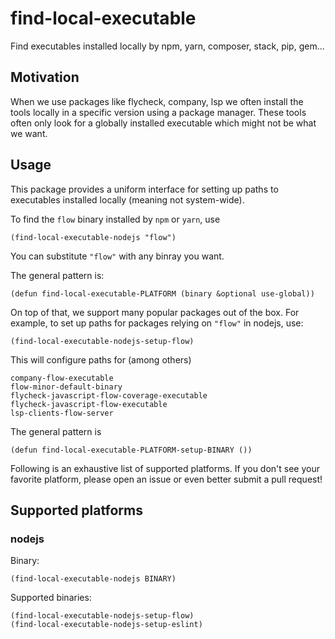 # find-local-executable

Find executables installed locally by npm, yarn, composer, stack, pip, gem...

## Motivation

When we use packages like flycheck, company, lsp we often install the
tools locally in a specific version using a package manager.  These
tools often only look for a globally installed executable which might
not be what we want.

## Usage

This package provides a uniform interface for setting up paths to
executables installed locally (meaning not system-wide).

To find the `flow` binary installed by `npm` or `yarn`, use

``` emacs-lisp
(find-local-executable-nodejs "flow")
```

You can substitute `"flow"` with any binray you want.

The general pattern is:

``` emacs-lisp
(defun find-local-executable-PLATFORM (binary &optional use-global))
```

On top of that, we support many popular packages out of the box.  For
example, to set up paths for packages relying on `"flow"` in nodejs,
use:

``` emacs-lisp
(find-local-executable-nodejs-setup-flow)
```

This will configure paths for (among others)

``` emacs-lisp
company-flow-executable
flow-minor-default-binary
flycheck-javascript-flow-coverage-executable
flycheck-javascript-flow-executable
lsp-clients-flow-server
```

The general pattern is

``` emacs-lisp
(defun find-local-executable-PLATFORM-setup-BINARY ())
```

Following is an exhaustive list  of supported platforms.  If you don't
see your favorite platform, please open an issue or even better submit
a pull request!

## Supported platforms

### nodejs

Binary:

``` emacs-lisp
(find-local-executable-nodejs BINARY)
```

Supported binaries:

``` emacs-lisp
(find-local-executable-nodejs-setup-flow)
(find-local-executable-nodejs-setup-eslint)
```
